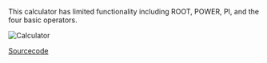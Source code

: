 This calculator has limited functionality including ROOT, POWER, PI, and the four basic operators.

![Calculator](https://Cosmaniac.github.io/Portfolio_2017-2018/Calc.png)

[Sourcecode](https://Cosmaniac.github.io/Portfolio_2017-2018/Calculator/Markdown/Sourcecode)
